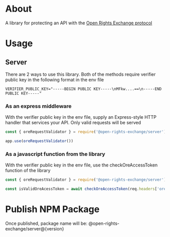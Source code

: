 # About

A library for protecting an API with the [Open Rights Exchange protocol](https://github.com/Open-Rights-Exchange) 

# Usage

## Server
There are 2 ways to use this library. Both of the methods require verifier public key in the following format in the env file

```
VERIFIER_PUBLIC_KEY="-----BEGIN PUBLIC KEY-----\nMFkw....==\n-----END PUBLIC KEY-----"
```

### As an express middleware
With the verifier public key in the env file, supply an Express-style HTTP handler that services your API. Only valid requests will be served

```javascript
const { oreRequestValidator } = require('@open-rights-exchange/server')

app.use(oreRequestValidator())

```

### As a javascript function from the library
With the verifier public key in the env file, use the checkOreAccessToken function of the library

```javascript
const { oreRequestValidator } = require('@open-rights-exchange/server')

const isValidOreAcessToken = await checkOreAccessToken(req.headers['ore-access-token'], req)
```

# Publish NPM Package

Once published, package name will be:  @open-rights-exchange/server@{version}

